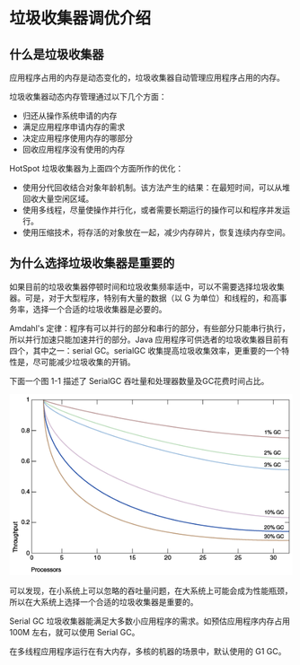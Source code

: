 # 垃圾收集器调优介绍

## 什么是垃圾收集器

应用程序占用的内存是动态变化的，垃圾收集器自动管理应用程序占用的内存。

垃圾收集器动态内存管理通过以下几个方面：

* 归还从操作系统申请的内存
* 满足应用程序申请内存的需求
* 决定应用程序使用内存的哪部分
* 回收应用程序没有使用的内存

HotSpot 垃圾收集器为上面四个方面所作的优化：

* 使用分代回收结合对象年龄机制。该方法产生的结果：在最短时间，可以从堆回收大量空闲区域。
* 使用多线程，尽量使操作并行化，或者需要长期运行的操作可以和程序并发运行。
* 使用压缩技术，将存活的对象放在一起，减少内存碎片，恢复连续内存空间。



## 为什么选择垃圾收集器是重要的

如果目前的垃圾收集器停顿时间和垃圾收集频率适中，可以不需要选择垃圾收集器。可是，对于大型程序，特别有大量的数据（以 G 为单位）和线程的，和高事务率，选择一个合适的垃圾收集器是必要的。

Amdahl's 定律：程序有可以并行的部分和串行的部分，有些部分只能串行执行，所以并行加速只能加速并行的部分。Java 应用程序可供选者的垃圾收集器目前有四个，其中之一：serial GC。serialGC 收集提高垃圾收集效率，更重要的一个特性是，尽可能减少垃圾收集的开销。

下面一个图 1-1 描述了 SerialGC 吞吐量和处理器数量及GC花费时间占比。

![](./img/1-1.png)

可以发现，在小系统上可以忽略的吞吐量问题，在大系统上可能会成为性能瓶颈，所以在大系统上选择一个合适的垃圾收集器是重要的。

Serial GC 垃圾收集器能满足大多数小应用程序的需求。如预估应用程序内存占用100M 左右，就可以使用 Serial GC。

在多线程应用程序运行在有大内存，多核的机器的场景中，默认使用的 G1 GC。


